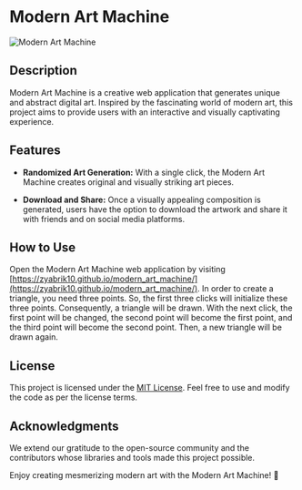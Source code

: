 # Modern Art Machine

![Modern Art Machine](https://github.com/Zyabrik10/modern_art_machine/assets/78109707/1ff6492d-3dc3-4d8e-8b9e-cd3325cd16be)

## Description

Modern Art Machine is a creative web application that generates unique and abstract digital art. Inspired by the fascinating world of modern art, this project aims to provide users with an interactive and visually captivating experience.

## Features

- **Randomized Art Generation:** With a single click, the Modern Art Machine creates original and visually striking art pieces.

- **Download and Share:** Once a visually appealing composition is generated, users have the option to download the artwork and share it with friends and on social media platforms.

## How to Use

Open the Modern Art Machine web application by visiting [https://zyabrik10.github.io/modern_art_machine/](https://zyabrik10.github.io/modern_art_machine/).
In order to create a triangle, you need three points.
So, the first three clicks will initialize these three points. 
Consequently, a triangle will be drawn. 
With the next click, the first point will be changed, the second point will become the first point, and the third point will become the second point.
Then, a new triangle will be drawn again.

## License

This project is licensed under the [MIT License](link_to_license_file). Feel free to use and modify the code as per the license terms.

## Acknowledgments

We extend our gratitude to the open-source community and the contributors whose libraries and tools made this project possible.

Enjoy creating mesmerizing modern art with the Modern Art Machine! 🎨
